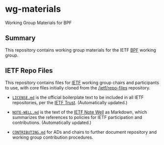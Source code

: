 # wg-materials

Working Group Materials for BPF

## Summary

This repository contains working group materials for the IETF [BPF](
https://datatracker.ietf.org/wg/bpf/about/) working group.

## IETF Repo Files

This repository contains files for [IETF](https://www.ietf.org/) working group
chairs and participants to use, with core files initially cloned from the
[/ietf/repo-files](https://github.com/ietf/repo-files) repository.

  * [`LICENSE.md`](LICENSE.md) is the official boilerplate text to be included
    in all IETF repositories, per the [IETF Trust](
    https://trustee.ietf.org/license-for-open-source-repositories.html).
    (Automatically updated.)

  * [`NOTE-WELL.md`](NOTE-WELL.md) is the text of the [IETF Note
    Well](https://www.ietf.org/about/note-well/) as Markdown, which summarizes
    the references to policies for IETF participation and contributions.
    (Automatically updated.)

  * [`CONTRIBUTING.md`](CONTRIBUTING.md) for ADs and chairs to further document
    repository and working group contribution procedures.

